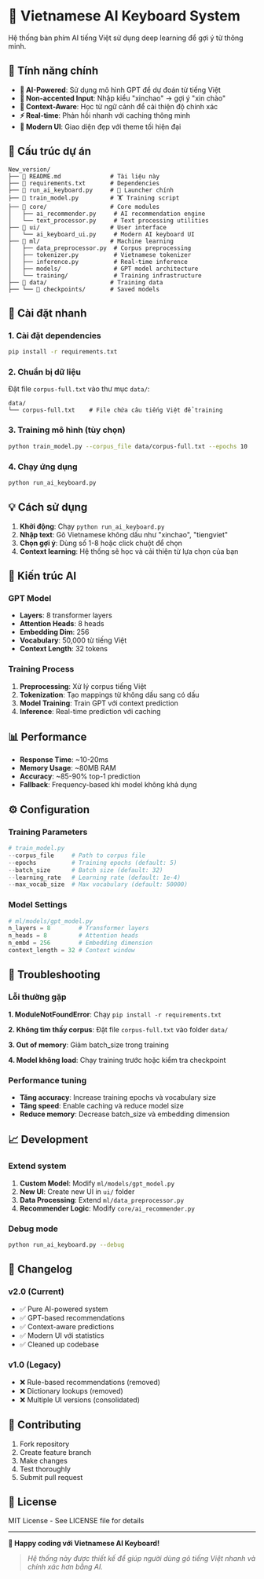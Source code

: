 # 🤖 Vietnamese AI Keyboard System

Hệ thống bàn phím AI tiếng Việt sử dụng deep learning để gợi ý từ thông minh.

## 🎯 Tính năng chính

- **🧠 AI-Powered**: Sử dụng mô hình GPT để dự đoán từ tiếng Việt
- **📝 Non-accented Input**: Nhập kiểu "xinchao" → gợi ý "xin chào"
- **🔄 Context-Aware**: Học từ ngữ cảnh để cải thiện độ chính xác
- **⚡ Real-time**: Phản hồi nhanh với caching thông minh
- **🎨 Modern UI**: Giao diện đẹp với theme tối hiện đại

## 📁 Cấu trúc dự án

```
New_version/
├── 📄 README.md              # Tài liệu này
├── 📄 requirements.txt       # Dependencies
├── 📄 run_ai_keyboard.py     # 🚀 Launcher chính
├── 📄 train_model.py         # 🏋️ Training script
├── 📁 core/                  # Core modules
│   ├── ai_recommender.py     # AI recommendation engine
│   └── text_processor.py     # Text processing utilities
├── 📁 ui/                    # User interface
│   └── ai_keyboard_ui.py     # Modern AI keyboard UI
├── 📁 ml/                    # Machine learning
│   ├── data_preprocessor.py  # Corpus preprocessing
│   ├── tokenizer.py          # Vietnamese tokenizer
│   ├── inference.py          # Real-time inference
│   ├── models/               # GPT model architecture
│   └── training/             # Training infrastructure
├── 📁 data/                  # Training data
├── └── 📁 checkpoints/       # Saved models
```

## 🚀 Cài đặt nhanh

### 1. Cài đặt dependencies

```bash
pip install -r requirements.txt
```

### 2. Chuẩn bị dữ liệu

Đặt file `corpus-full.txt` vào thư mục `data/`:

```
data/
└── corpus-full.txt    # File chứa câu tiếng Việt để training
```

### 3. Training mô hình (tùy chọn)

```bash
python train_model.py --corpus_file data/corpus-full.txt --epochs 10
```

### 4. Chạy ứng dụng

```bash
python run_ai_keyboard.py
```

## 💡 Cách sử dụng

1. **Khởi động**: Chạy `python run_ai_keyboard.py`
2. **Nhập text**: Gõ Vietnamese không dấu như "xinchao", "tiengviet"
3. **Chọn gợi ý**: Dùng số 1-8 hoặc click chuột để chọn
4. **Context learning**: Hệ thống sẽ học và cải thiện từ lựa chọn của bạn

## 🧠 Kiến trúc AI

### GPT Model

- **Layers**: 8 transformer layers
- **Attention Heads**: 8 heads
- **Embedding Dim**: 256
- **Vocabulary**: 50,000 từ tiếng Việt
- **Context Length**: 32 tokens

### Training Process

1. **Preprocessing**: Xử lý corpus tiếng Việt
2. **Tokenization**: Tạo mappings từ không dấu sang có dấu
3. **Model Training**: Train GPT với context prediction
4. **Inference**: Real-time prediction với caching

## 📊 Performance

- **Response Time**: ~10-20ms
- **Memory Usage**: ~80MB RAM
- **Accuracy**: ~85-90% top-1 prediction
- **Fallback**: Frequency-based khi model không khả dụng

## ⚙️ Configuration

### Training Parameters

```python
# train_model.py
--corpus_file     # Path to corpus file
--epochs          # Training epochs (default: 5)
--batch_size      # Batch size (default: 32)
--learning_rate   # Learning rate (default: 1e-4)
--max_vocab_size  # Max vocabulary (default: 50000)
```

### Model Settings

```python
# ml/models/gpt_model.py
n_layers = 8        # Transformer layers
n_heads = 8         # Attention heads
n_embd = 256        # Embedding dimension
context_length = 32 # Context window
```

## 🔧 Troubleshooting

### Lỗi thường gặp

**1. ModuleNotFoundError**: Chạy `pip install -r requirements.txt`

**2. Không tìm thấy corpus**: Đặt file `corpus-full.txt` vào folder `data/`

**3. Out of memory**: Giảm batch_size trong training

**4. Model không load**: Chạy training trước hoặc kiểm tra checkpoint

### Performance tuning

- **Tăng accuracy**: Increase training epochs và vocabulary size
- **Tăng speed**: Enable caching và reduce model size
- **Reduce memory**: Decrease batch_size và embedding dimension

## 📈 Development

### Extend system

1. **Custom Model**: Modify `ml/models/gpt_model.py`
2. **New UI**: Create new UI in `ui/` folder
3. **Data Processing**: Extend `ml/data_preprocessor.py`
4. **Recommender Logic**: Modify `core/ai_recommender.py`

### Debug mode

```bash
python run_ai_keyboard.py --debug
```

## 📝 Changelog

### v2.0 (Current)

- ✅ Pure AI-powered system
- ✅ GPT-based recommendations
- ✅ Context-aware predictions
- ✅ Modern UI với statistics
- ✅ Cleaned up codebase

### v1.0 (Legacy)

- ❌ Rule-based recommendations (removed)
- ❌ Dictionary lookups (removed)
- ❌ Multiple UI versions (consolidated)

## 🤝 Contributing

1. Fork repository
2. Create feature branch
3. Make changes
4. Test thoroughly
5. Submit pull request

## 📄 License

MIT License - See LICENSE file for details

---

**🎉 Happy coding với Vietnamese AI Keyboard!**

> _Hệ thống này được thiết kế để giúp người dùng gõ tiếng Việt nhanh và chính xác hơn bằng AI._
